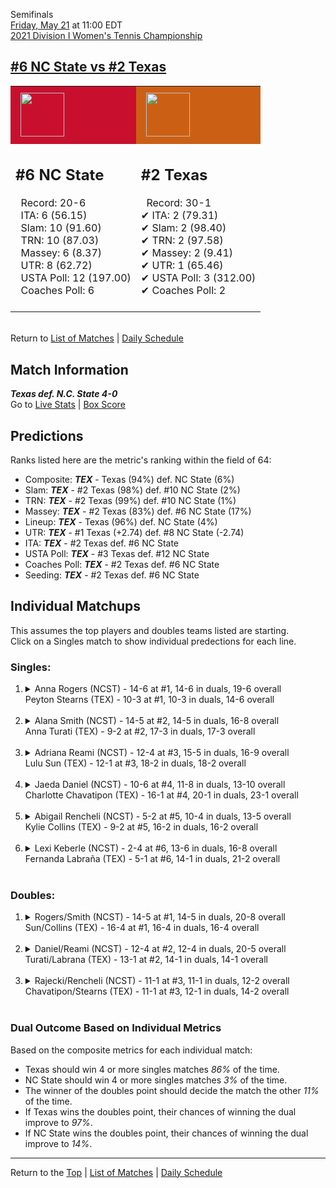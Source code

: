 Semifinals[](#top)<a name="top"></a>  
[Friday, May 21](../../schedule/05-21.md) at 11:00 EDT  
[2021 Division I Women's Tennis Championship](../index.md)  
## [#6 NC State vs #2 Texas](https://www.ncaa.com/game/5833708)  

<table><tr style="background-color: #d9d9d9 !important"><td style="background-color: #C8102E !important"><img src="https://www.ncaa.com/sites/default/files/images/logos/schools/n/north-carolina-st.70.png" width="70" height="70" style="padding: 8px;" /></td><td style="background-color: #CB6015 !important"><img src="https://www.ncaa.com/sites/default/files/images/logos/schools/t/texas.70.png" width="70" height="70" style="padding: 8px;" /></td></tr><tr>
<td>  

<h2>#6 NC State</h2>  
&nbsp; Record: 20-6<br>  
&nbsp; ITA: 6 (56.15)<br>  
&nbsp; Slam: 10 (91.60)<br>  
&nbsp; TRN: 10 (87.03)<br>  
&nbsp; Massey: 6 (8.37)<br>  
&nbsp; UTR: 8 (62.72)<br>  
&nbsp; USTA Poll: 12 (197.00)<br>  
&nbsp; Coaches Poll: 6<br>  
<br>  

</td>
<td>  

<h2>#2 Texas</h2>  
&nbsp; Record: 30-1<br>  
&#10004; ITA: 2 (79.31)<br>  
&#10004; Slam: 2 (98.40)<br>  
&#10004; TRN: 2 (97.58)<br>  
&#10004; Massey: 2 (9.41)<br>  
&#10004; UTR: 1 (65.46)<br>  
&#10004; USTA Poll: 3 (312.00)<br>  
&#10004; Coaches Poll: 2<br>  
<br>  

</td>
</tr></table>  


<br>Return to [List of Matches](../index.md) &#124; [Daily Schedule](../../schedule/05-21.md)

## Match Information  
***Texas def. N.C. State 4-0***  
Go to [Live Stats](http://scores.tennisticker.de/usa/ustanc/conf/lp.html?lid=83) | [Box Score](https://www.ustanationalcampus.com/content/dam/nationalcampus/collegiate/ncaa2021/pdf/WSFTEXNCSU.pdf)  

## Predictions  

Ranks listed here are the metric's ranking within the field of 64:  
- Composite: ***TEX*** - Texas (94%) def. NC State (6%)  
- Slam: ***TEX*** - #2 Texas (98%) def. #10 NC State (2%)  
- TRN: ***TEX*** - #2 Texas (99%) def. #10 NC State (1%)  
- Massey: ***TEX*** - #2 Texas (83%) def. #6 NC State (17%)  
- Lineup: ***TEX*** - Texas (96%) def. NC State (4%)  
- UTR: ***TEX*** - #1 Texas (+2.74) def. #8 NC State (-2.74)  
- ITA: ***TEX*** - #2 Texas def. #6 NC State  
- USTA Poll: ***TEX*** - #3 Texas def. #12 NC State  
- Coaches Poll: ***TEX*** - #2 Texas def. #6 NC State  
- Seeding: ***TEX*** - #2 Texas def. #6 NC State  

## Individual Matchups  
This assumes the top players and doubles teams listed are starting.  
Click on a Singles match to show individual predections for each line.  

### Singles:  

<ol>
<li><details>
<summary markdown="span">Anna Rogers (NCST) - 14-6 at #1, 14-6 in duals, 19-6 overall<br>Peyton Stearns (TEX) - 10-3 at #1, 10-3 in duals, 14-6 overall</summary>
<h4>Predictions</h4><ul>
<li>Composite: <b><i>NCST</i></b> - Rogers (52%) def. Stearns (48%)</li>  
<li>Slam: <b><i>NCST</i></b> - Rogers (58%) def. Stearns (42%)</li>  
<li>TRN: <b><i>NCST</i></b> - Rogers (65%) def. Stearns (35%)</li>  
<li>Massey: <b><i>NCST</i></b> - Rogers (52%) def. Stearns (48%)</li>  
<li>UTR: <b><i>TEX</i></b> - Stearns (65%) def. Rogers (35%)</li>  
<li>ITA: <b><i>NCST</i></b> - Rogers (48.19) def. Stearns (16.38)</li>  
</ul>
</details>&nbsp;</li>
<li><details>
<summary markdown="span">Alana Smith (NCST) - 14-5 at #2, 14-5 in duals, 16-8 overall<br>Anna Turati (TEX) - 9-2 at #2, 17-3 in duals, 17-3 overall</summary>
<h4>Predictions</h4><ul>
<li>Composite: <b><i>TEX</i></b> - Turati (73%) def. Smith (27%)</li>  
<li>Slam: <b><i>TEX</i></b> - Turati (75%) def. Smith (25%)</li>  
<li>TRN: <b><i>TEX</i></b> - Turati (75%) def. Smith (25%)</li>  
<li>Massey: <b><i>TEX</i></b> - Turati (63%) def. Smith (37%)</li>  
<li>UTR: <b><i>TEX</i></b> - Turati (78%) def. Smith (22%)</li>  
<li>ITA: <b><i>NCST</i></b> - Smith (22.32) def. Turati (17.31)</li>  
</ul>
</details>&nbsp;</li>
<li><details>
<summary markdown="span">Adriana Reami (NCST) - 12-4 at #3, 15-5 in duals, 16-9 overall<br>Lulu Sun (TEX) - 12-1 at #3, 18-2 in duals, 18-2 overall</summary>
<h4>Predictions</h4><ul>
<li>Composite: <b><i>TEX</i></b> - Sun (83%) def. Reami (17%)</li>  
<li>Slam: <b><i>TEX</i></b> - Sun (81%) def. Reami (19%)</li>  
<li>TRN: <b><i>TEX</i></b> - Sun (88%) def. Reami (12%)</li>  
<li>Massey: <b><i>TEX</i></b> - Sun (71%) def. Reami (29%)</li>  
<li>UTR: <b><i>TEX</i></b> - Sun (94%) def. Reami (6%)</li>  
<li>ITA: <b><i>TEX</i></b> - Sun (9.34) def. Reami (4.00)</li>  
</ul>
</details>&nbsp;</li>
<li><details>
<summary markdown="span">Jaeda Daniel (NCST) - 10-6 at #4, 11-8 in duals, 13-10 overall<br>Charlotte Chavatipon (TEX) - 16-1 at #4, 20-1 in duals, 23-1 overall</summary>
<h4>Predictions</h4><ul>
<li>Composite: <b><i>TEX</i></b> - Chavatipon (88%) def. Daniel (12%)</li>  
<li>Slam: <b><i>TEX</i></b> - Chavatipon (91%) def. Daniel (9%)</li>  
<li>TRN: <b><i>TEX</i></b> - Chavatipon (96%) def. Daniel (4%)</li>  
<li>Massey: <b><i>TEX</i></b> - Chavatipon (82%) def. Daniel (18%)</li>  
<li>UTR: <b><i>TEX</i></b> - Chavatipon (84%) def. Daniel (16%)</li>  
<li>ITA: <b><i>TEX</i></b> - Chavatipon (7.87) def. Daniel (1.87)</li>  
</ul>
</details>&nbsp;</li>
<li><details>
<summary markdown="span">Abigail Rencheli (NCST) - 5-2 at #5, 10-4 in duals, 13-5 overall<br>Kylie Collins (TEX) - 9-2 at #5, 16-2 in duals, 16-2 overall</summary>
<h4>Predictions</h4><ul>
<li>Composite: <b><i>TEX</i></b> - Collins (83%) def. Rencheli (17%)</li>  
<li>Slam: <b><i>TEX</i></b> - Collins (85%) def. Rencheli (15%)</li>  
<li>TRN: <b><i>TEX</i></b> - Collins (86%) def. Rencheli (14%)</li>  
<li>Massey: <b><i>TEX</i></b> - Collins (75%) def. Rencheli (25%)</li>  
<li>UTR: <b><i>TEX</i></b> - Collins (87%) def. Rencheli (13%)</li>  
<li>ITA: <b><i>TEX</i></b> - Collins (8.04) def. Rencheli (7.12)</li>  
</ul>
</details>&nbsp;</li>
<li><details>
<summary markdown="span">Lexi Keberle (NCST) - 2-4 at #6, 13-6 in duals, 16-8 overall<br>Fernanda Labraña (TEX) - 5-1 at #6, 14-1 in duals, 21-2 overall</summary>
<h4>Predictions</h4><ul>
<li>Composite: <b><i>TEX</i></b> - Labraña (79%) def. Keberle (21%)</li>  
<li>Slam: <b><i>TEX</i></b> - Labraña (83%) def. Keberle (17%)</li>  
<li>TRN: <b><i>TEX</i></b> - Labraña (91%) def. Keberle (9%)</li>  
<li>Massey: <b><i>TEX</i></b> - Labraña (64%) def. Keberle (36%)</li>  
<li>UTR: <b><i>TEX</i></b> - Labraña (76%) def. Keberle (24%)</li>  
<li>ITA: <b><i>TEX</i></b> - Labraña (4.28) def. Keberle (1.71)</li>  
</ul>
</details>&nbsp;</li>
</ol>

### Doubles:  

<ol>
<li><details>
<summary markdown="span">Rogers/Smith (NCST) - 14-5 at #1, 14-5 in duals, 20-8 overall<br>Sun/Collins (TEX) - 16-4 at #1, 16-4 in duals, 16-4 overall</summary>
<br>Sorry, we don't have any metrics for this match
</details>&nbsp;</li>
<li><details>
<summary markdown="span">Daniel/Reami (NCST) - 12-4 at #2, 12-4 in duals, 20-5 overall<br>Turati/Labrana (TEX) - 13-1 at #2, 14-1 in duals, 14-1 overall</summary>
<br>Sorry, we don't have any metrics for this match
</details>&nbsp;</li>
<li><details>
<summary markdown="span">Rajecki/Rencheli (NCST) - 11-1 at #3, 11-1 in duals, 12-2 overall<br>Chavatipon/Stearns (TEX) - 11-1 at #3, 12-1 in duals, 14-2 overall</summary>
<br>Sorry, we don't have any metrics for this match
</details>&nbsp;</li>
</ol>

### Dual Outcome Based on Individual Metrics  
  
Based on the composite metrics for each individual match:  
- Texas should win 4 or more singles matches *86%* of the time.  
- NC State should win 4 or more singles matches *3%* of the time.  
- The winner of the doubles point should decide the match the other *11%* of the time.  
- If Texas wins the doubles point, their chances of winning the dual improve to *97%*.  
- If NC State wins the doubles point, their chances of winning the dual improve to *14%*.  
  
------

Return to the [Top](#top) &#124; [List of Matches](../index.md) &#124; [Daily Schedule](../../schedule/05-21.md)  
